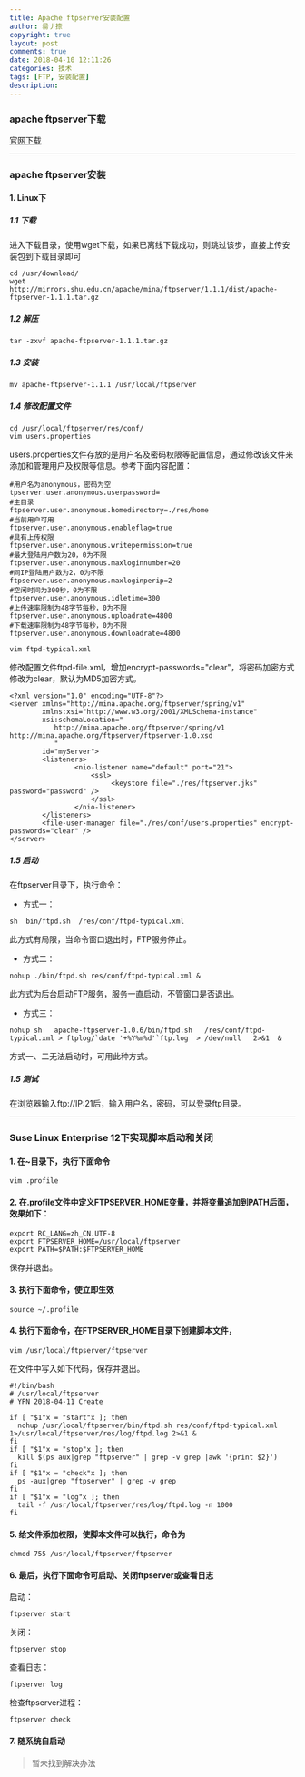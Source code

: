 ```yaml
---
title: Apache ftpserver安装配置
author: 昜丿捺
copyright: true
layout: post
comments: true
date: 2018-04-10 12:11:26
categories: 技术
tags: [FTP, 安装配置]
description:
---
```

### apache ftpserver下载
[官网下载](http://mina.apache.org/ftpserver-project/downloads.html)

<!-- more -->

---

### apache ftpserver安装
#### 1. Linux下
##### 1.1 下载
进入下载目录，使用wget下载，如果已离线下载成功，则跳过该步，直接上传安装包到下载目录即可
```
cd /usr/download/
wget http://mirrors.shu.edu.cn/apache/mina/ftpserver/1.1.1/dist/apache-ftpserver-1.1.1.tar.gz
```

##### 1.2 解压
```
tar -zxvf apache-ftpserver-1.1.1.tar.gz
```

##### 1.3 安装
```
mv apache-ftpserver-1.1.1 /usr/local/ftpserver
```

##### 1.4 修改配置文件
```
cd /usr/local/ftpserver/res/conf/
vim users.properties
```
users.properties文件存放的是用户名及密码权限等配置信息，通过修改该文件来添加和管理用户及权限等信息。参考下面内容配置：

	#用户名为anonymous，密码为空
	tpserver.user.anonymous.userpassword=
	#主目录
	ftpserver.user.anonymous.homedirectory=./res/home
	#当前用户可用
	ftpserver.user.anonymous.enableflag=true
	#具有上传权限
	ftpserver.user.anonymous.writepermission=true
	#最大登陆用户数为20，0为不限
	ftpserver.user.anonymous.maxloginnumber=20
	#同IP登陆用户数为2，0为不限
	ftpserver.user.anonymous.maxloginperip=2 
	#空闲时间为300秒，0为不限
	ftpserver.user.anonymous.idletime=300
	#上传速率限制为48字节每秒，0为不限
	ftpserver.user.anonymous.uploadrate=4800
	#下载速率限制为48字节每秒，0为不限
	ftpserver.user.anonymous.downloadrate=4800

```
vim ftpd-typical.xml
```
修改配置文件ftpd-file.xml，增加encrypt-passwords="clear"，将密码加密方式修改为clear，默认为MD5加密方式。

	<?xml version="1.0" encoding="UTF-8"?>
	<server xmlns="http://mina.apache.org/ftpserver/spring/v1"
	        xmlns:xsi="http://www.w3.org/2001/XMLSchema-instance"
	        xsi:schemaLocation="
	           http://mina.apache.org/ftpserver/spring/v1 http://mina.apache.org/ftpserver/ftpserver-1.0.xsd        
	           "
	        id="myServer">
	        <listeners>
	                <nio-listener name="default" port="21">
	                    <ssl>
	                         <keystore file="./res/ftpserver.jks" password="password" />
	                    </ssl>
	                </nio-listener>
	        </listeners>
	        <file-user-manager file="./res/conf/users.properties" encrypt-passwords="clear" />
	</server>

##### 1.5 启动
在ftpserver目录下，执行命令：
* 方式一：
```
sh  bin/ftpd.sh  /res/conf/ftpd-typical.xml
```
此方式有局限，当命令窗口退出时，FTP服务停止。
* 方式二：
```
nohup ./bin/ftpd.sh res/conf/ftpd-typical.xml &
```
此方式为后台启动FTP服务，服务一直启动，不管窗口是否退出。
* 方式三：
```
nohup sh   apache-ftpserver-1.0.6/bin/ftpd.sh   /res/conf/ftpd-typical.xml > ftplog/`date '+%Y%m%d'`ftp.log  > /dev/null   2>&1  &
```
方式一、二无法启动时，可用此种方式。

##### 1.5 测试
在浏览器输入ftp://IP:21后，输入用户名，密码，可以登录ftp目录。

---

### Suse Linux Enterprise 12下实现脚本启动和关闭
#### 1. 在~目录下，执行下面命令
```
vim .profile
```

#### 2. 在.profile文件中定义FTPSERVER_HOME变量，并将变量追加到PATH后面，效果如下：
	export RC_LANG=zh_CN.UTF-8
	export FTPSERVER_HOME=/usr/local/ftpserver
	export PATH=$PATH:$FTPSERVER_HOME
保存并退出。

#### 3. 执行下面命令，使立即生效
```
source ~/.profile
```

#### 4. 执行下面命令，在FTPSERVER_HOME目录下创建脚本文件，
```
vim /usr/local/ftpserver/ftpserver
```
在文件中写入如下代码，保存并退出。

	#!/bin/bash
	# /usr/local/ftpserver
	# YPN 2018-04-11 Create

	if [ "$1"x = "start"x ]; then
	  nohup /usr/local/ftpserver/bin/ftpd.sh res/conf/ftpd-typical.xml 1>/usr/local/ftpserver/res/log/ftpd.log 2>&1 &
	fi
	if [ "$1"x = "stop"x ]; then
	  kill $(ps aux|grep "ftpserver" | grep -v grep |awk '{print $2}')
	fi
	if [ "$1"x = "check"x ]; then
	  ps -aux|grep "ftpserver" | grep -v grep
	fi
	if [ "$1"x = "log"x ]; then
	  tail -f /usr/local/ftpserver/res/log/ftpd.log -n 1000
	fi

#### 5. 给文件添加权限，使脚本文件可以执行，命令为
```
chmod 755 /usr/local/ftpserver/ftpserver
```

#### 6. 最后，执行下面命令可启动、关闭ftpserver或查看日志
启动：
```
ftpserver start
```
关闭：
```
ftpserver stop
```
查看日志：
```
ftpserver log
```
检查ftpserver进程：
```
ftpserver check
```

#### 7. 随系统自启动
> 暂未找到解决办法